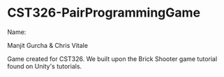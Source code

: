 # CST326-PairProgrammingGame

Name:

Manjit Gurcha
&
Chris Vitale

Game created for CST326. We built upon the Brick Shooter game tutorial found on Unity's tutorials.
